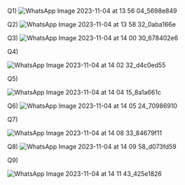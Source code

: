 Q1)
![WhatsApp Image 2023-11-04 at 13 56 04_5698e849](https://github.com/ukkashah11/PF-Fall-2023/assets/115150510/bcf2f259-c99e-4735-9017-9b0c5dca4a50)


























Q2)
![WhatsApp Image 2023-11-04 at 13 58 32_0aba166e](https://github.com/ukkashah11/PF-Fall-2023/assets/115150510/1b21fa4c-4364-4e36-8549-b93a95dcd08b)





























Q3)
![WhatsApp Image 2023-11-04 at 14 00 30_678402e6](https://github.com/ukkashah11/PF-Fall-2023/assets/115150510/e934ce78-00e8-4604-aa84-16086780ae17)




























Q4)

![WhatsApp Image 2023-11-04 at 14 02 32_d4c0ed55](https://github.com/ukkashah11/PF-Fall-2023/assets/115150510/adeb19d1-9f8d-4a44-8da9-72cb67f3731f)
























Q5)

![WhatsApp Image 2023-11-04 at 14 04 15_8a1a661c](https://github.com/ukkashah11/PF-Fall-2023/assets/115150510/5135c10b-cd20-43a0-8e0d-b62f317d879f)





























Q6)
![WhatsApp Image 2023-11-04 at 14 05 24_70986910](https://github.com/ukkashah11/PF-Fall-2023/assets/115150510/a95f8b4b-80f8-4be2-9b07-e34185d0bd7e)






























Q7)

![WhatsApp Image 2023-11-04 at 14 08 33_84679f11](https://github.com/ukkashah11/PF-Fall-2023/assets/115150510/a7a02aef-ecb3-4192-98c7-0f253aafd25a)


















































Q8)
![WhatsApp Image 2023-11-04 at 14 09 58_d073fd59](https://github.com/ukkashah11/PF-Fall-2023/assets/115150510/3cd4e53a-5055-41d8-8fc8-2b41b1f35ca9)

























Q9)

![WhatsApp Image 2023-11-04 at 14 11 43_425e1826](https://github.com/ukkashah11/PF-Fall-2023/assets/115150510/c2cb3881-2cfb-409c-8c32-098f414a63d2)

